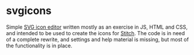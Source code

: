 # svgicons

Simple [SVG icon editor](https://stitchotw.github.io/svgicons/) written mostly as an exercise in JS, HTML and CSS, and intended to be used to create the icons for [Stitch](https://github.com/stitchotw/stitch). The code is in need of a complete rewrite, and settings and help material is missing, but most of the functionality is in place. 
